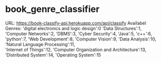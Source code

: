 # book_genre_classifier
URL: https://book-classify-api.herokuapp.com/api/classify
Availabel Genres:
'digital electronics and logic design':0
'Data Structures':1, 
'Computer Networks':2, 
'DBMS':3, 
'Cyber Security':4,
'Java':5,
'c++':6,
'python':7,
'Web Development':8,
'Computer Vision':9,
'Data Analysis':10,
'Natural Language Processing':11,       
'Internet of Things':12,
'Computer Organization and Architecture':13,
'Distributed System':14, 'Operating System':15
